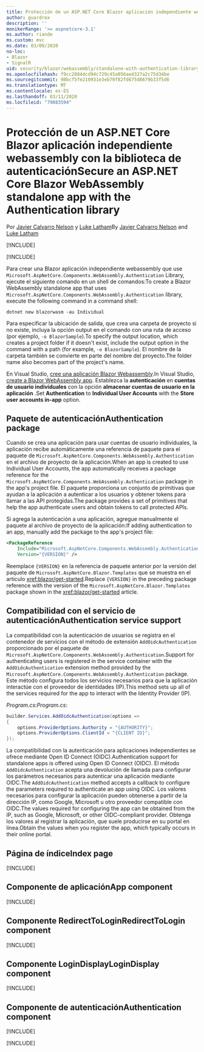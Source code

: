 ```yaml
---
title: Protección de un ASP.NET Core Blazor aplicación independiente webassembly con la biblioteca de autenticación
author: guardrex
description: ''
monikerRange: '>= aspnetcore-3.1'
ms.author: riande
ms.custom: mvc
ms.date: 03/09/2020
no-loc:
- Blazor
- SignalR
uid: security/blazor/webassembly/standalone-with-authentication-library
ms.openlocfilehash: f9cc2884dcd94c729c45a056ae4327a2c75d34be
ms.sourcegitcommit: 98bcf5fe210931e3eb70f82fd675d8679b33f5d6
ms.translationtype: MT
ms.contentlocale: es-ES
ms.lasthandoff: 03/11/2020
ms.locfileid: "79083594"
---
```

# <a name="secure-an-aspnet-core-opno-locblazor-webassembly-standalone-app-with-the-authentication-library"></a><span data-ttu-id="9cee8-102">Protección de un ASP.NET Core Blazor aplicación independiente webassembly con la biblioteca de autenticación</span><span class="sxs-lookup"><span data-stu-id="9cee8-102">Secure an ASP.NET Core Blazor WebAssembly standalone app with the Authentication library</span></span>

<span data-ttu-id="9cee8-103">Por [Javier Calvarro Nelson](https://github.com/javiercn) y [Luke Latham](https://github.com/guardrex)</span><span class="sxs-lookup"><span data-stu-id="9cee8-103">By [Javier Calvarro Nelson](https://github.com/javiercn) and [Luke Latham](https://github.com/guardrex)</span></span>

[!INCLUDE[](~/includes/blazorwasm-preview-notice.md)]

[!INCLUDE[](~/includes/blazorwasm-3.2-template-article-notice.md)]

<span data-ttu-id="9cee8-104">Para crear una Blazor aplicación independiente webassembly que use `Microsoft.AspNetCore.Components.WebAssembly.Authentication` Library, ejecute el siguiente comando en un shell de comandos:</span><span class="sxs-lookup"><span data-stu-id="9cee8-104">To create a Blazor WebAssembly standalone app that uses `Microsoft.AspNetCore.Components.WebAssembly.Authentication` library, execute the following command in a command shell:</span></span>

```dotnetcli
dotnet new blazorwasm -au Individual
```

<span data-ttu-id="9cee8-105">Para especificar la ubicación de salida, que crea una carpeta de proyecto si no existe, incluya la opción output en el comando con una ruta de acceso (por ejemplo, `-o BlazorSample`).</span><span class="sxs-lookup"><span data-stu-id="9cee8-105">To specify the output location, which creates a project folder if it doesn't exist, include the output option in the command with a path (for example, `-o BlazorSample`).</span></span> <span data-ttu-id="9cee8-106">El nombre de la carpeta también se convierte en parte del nombre del proyecto.</span><span class="sxs-lookup"><span data-stu-id="9cee8-106">The folder name also becomes part of the project's name.</span></span>

<span data-ttu-id="9cee8-107">En Visual Studio, [cree una aplicación Blazor Webassembly](xref:blazor/get-started).</span><span class="sxs-lookup"><span data-stu-id="9cee8-107">In Visual Studio, [create a Blazor WebAssembly app](xref:blazor/get-started).</span></span> <span data-ttu-id="9cee8-108">Establezca la **autenticación** en **cuentas de usuario individuales** con la opción **almacenar cuentas de usuario en la aplicación** .</span><span class="sxs-lookup"><span data-stu-id="9cee8-108">Set **Authentication** to **Individual User Accounts** with the **Store user accounts in-app** option.</span></span>

## <a name="authentication-package"></a><span data-ttu-id="9cee8-109">Paquete de autenticación</span><span class="sxs-lookup"><span data-stu-id="9cee8-109">Authentication package</span></span>

<span data-ttu-id="9cee8-110">Cuando se crea una aplicación para usar cuentas de usuario individuales, la aplicación recibe automáticamente una referencia de paquete para el paquete de `Microsoft.AspNetCore.Components.WebAssembly.Authentication` en el archivo de proyecto de la aplicación.</span><span class="sxs-lookup"><span data-stu-id="9cee8-110">When an app is created to use Individual User Accounts, the app automatically receives a package reference for the `Microsoft.AspNetCore.Components.WebAssembly.Authentication` package in the app's project file.</span></span> <span data-ttu-id="9cee8-111">El paquete proporciona un conjunto de primitivas que ayudan a la aplicación a autenticar a los usuarios y obtener tokens para llamar a las API protegidas.</span><span class="sxs-lookup"><span data-stu-id="9cee8-111">The package provides a set of primitives that help the app authenticate users and obtain tokens to call protected APIs.</span></span>

<span data-ttu-id="9cee8-112">Si agrega la autenticación a una aplicación, agregue manualmente el paquete al archivo de proyecto de la aplicación:</span><span class="sxs-lookup"><span data-stu-id="9cee8-112">If adding authentication to an app, manually add the package to the app's project file:</span></span>

```xml
<PackageReference 
    Include="Microsoft.AspNetCore.Components.WebAssembly.Authentication" 
    Version="{VERSION}" />
```

<span data-ttu-id="9cee8-113">Reemplace `{VERSION}` en la referencia de paquete anterior por la versión del paquete de `Microsoft.AspNetCore.Blazor.Templates` que se muestra en el artículo <xref:blazor/get-started>.</span><span class="sxs-lookup"><span data-stu-id="9cee8-113">Replace `{VERSION}` in the preceding package reference with the version of the `Microsoft.AspNetCore.Blazor.Templates` package shown in the <xref:blazor/get-started> article.</span></span>

## <a name="authentication-service-support"></a><span data-ttu-id="9cee8-114">Compatibilidad con el servicio de autenticación</span><span class="sxs-lookup"><span data-stu-id="9cee8-114">Authentication service support</span></span>

<span data-ttu-id="9cee8-115">La compatibilidad con la autenticación de usuarios se registra en el contenedor de servicios con el método de extensión `AddOidcAuthentication` proporcionado por el paquete de `Microsoft.AspNetCore.Components.WebAssembly.Authentication`.</span><span class="sxs-lookup"><span data-stu-id="9cee8-115">Support for authenticating users is registered in the service container with the `AddOidcAuthentication` extension method provided by the `Microsoft.AspNetCore.Components.WebAssembly.Authentication` package.</span></span> <span data-ttu-id="9cee8-116">Este método configura todos los servicios necesarios para que la aplicación interactúe con el proveedor de identidades (IP).</span><span class="sxs-lookup"><span data-stu-id="9cee8-116">This method sets up all of the services required for the app to interact with the Identity Provider (IP).</span></span>

<span data-ttu-id="9cee8-117">*Program.cs*:</span><span class="sxs-lookup"><span data-stu-id="9cee8-117">*Program.cs*:</span></span>

```csharp
builder.Services.AddOidcAuthentication(options =>
{
    options.ProviderOptions.Authority = "{AUTHORITY}";
    options.ProviderOptions.ClientId = "{CLIENT ID}";
});
```

<span data-ttu-id="9cee8-118">La compatibilidad con la autenticación para aplicaciones independientes se ofrece mediante Open ID Connect (OIDC).</span><span class="sxs-lookup"><span data-stu-id="9cee8-118">Authentication support for standalone apps is offered using Open ID Connect (OIDC).</span></span> <span data-ttu-id="9cee8-119">El método `AddOidcAuthentication` acepta una devolución de llamada para configurar los parámetros necesarios para autenticar una aplicación mediante OIDC.</span><span class="sxs-lookup"><span data-stu-id="9cee8-119">The `AddOidcAuthentication` method accepts a callback to configure the parameters required to authenticate an app using OIDC.</span></span> <span data-ttu-id="9cee8-120">Los valores necesarios para configurar la aplicación pueden obtenerse a partir de la dirección IP, como Google, Microsoft u otro proveedor compatible con OIDC.</span><span class="sxs-lookup"><span data-stu-id="9cee8-120">The values required for configuring the app can be obtained from the IP, such as Google, Microsoft, or other OIDC-compliant provider.</span></span> <span data-ttu-id="9cee8-121">Obtenga los valores al registrar la aplicación, que suele producirse en su portal en línea.</span><span class="sxs-lookup"><span data-stu-id="9cee8-121">Obtain the values when you register the app, which typically occurs in their online portal.</span></span>

## <a name="index-page"></a><span data-ttu-id="9cee8-122">Página de índice</span><span class="sxs-lookup"><span data-stu-id="9cee8-122">Index page</span></span>

[!INCLUDE[](~/includes/blazor-security/index-page.md)]

## <a name="app-component"></a><span data-ttu-id="9cee8-123">Componente de aplicación</span><span class="sxs-lookup"><span data-stu-id="9cee8-123">App component</span></span>

[!INCLUDE[](~/includes/blazor-security/app-component.md)]

## <a name="redirecttologin-component"></a><span data-ttu-id="9cee8-124">Componente RedirectToLogin</span><span class="sxs-lookup"><span data-stu-id="9cee8-124">RedirectToLogin component</span></span>

[!INCLUDE[](~/includes/blazor-security/redirecttologin-component.md)]

## <a name="logindisplay-component"></a><span data-ttu-id="9cee8-125">Componente LoginDisplay</span><span class="sxs-lookup"><span data-stu-id="9cee8-125">LoginDisplay component</span></span>

[!INCLUDE[](~/includes/blazor-security/logindisplay-component.md)]

## <a name="authentication-component"></a><span data-ttu-id="9cee8-126">Componente de autenticación</span><span class="sxs-lookup"><span data-stu-id="9cee8-126">Authentication component</span></span>

[!INCLUDE[](~/includes/blazor-security/authentication-component.md)]

[!INCLUDE[](~/includes/blazor-security/troubleshoot.md)]
